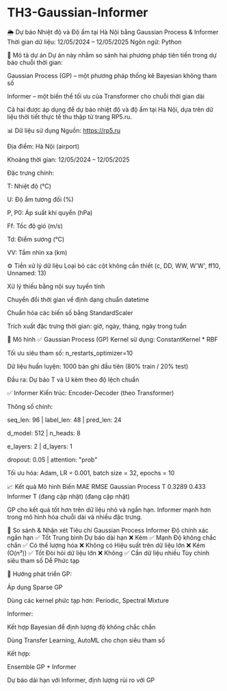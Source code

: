 # TH3-Gaussian-Informer
🌦️ Dự báo Nhiệt độ và Độ ẩm tại Hà Nội bằng Gaussian Process & Informer
Thời gian dữ liệu: 12/05/2024 – 12/05/2025
Ngôn ngữ: Python

📌 Mô tả dự án
Dự án này nhằm so sánh hai phương pháp tiên tiến trong dự báo chuỗi thời gian:

Gaussian Process (GP) – một phương pháp thống kê Bayesian không tham số

Informer – một biến thể tối ưu của Transformer cho chuỗi thời gian dài

Cả hai được áp dụng để dự báo nhiệt độ và độ ẩm tại Hà Nội, dựa trên dữ liệu thời tiết thực tế thu thập từ trang RP5.ru.

📊 Dữ liệu sử dụng
Nguồn: https://rp5.ru

Địa điểm: Hà Nội (airport)

Khoảng thời gian: 12/05/2024 – 12/05/2025

Đặc trưng chính:

T: Nhiệt độ (°C)

U: Độ ẩm tương đối (%)

P, P0: Áp suất khí quyển (hPa)

Ff: Tốc độ gió (m/s)

Td: Điểm sương (°C)

VV: Tầm nhìn xa (km)

⚙️ Tiền xử lý dữ liệu
Loại bỏ các cột không cần thiết (c, DD, WW, W'W', ff10, Unnamed: 13)

Xử lý thiếu bằng nội suy tuyến tính

Chuyển đổi thời gian về định dạng chuẩn datetime

Chuẩn hóa các biến số bằng StandardScaler

Trích xuất đặc trưng thời gian: giờ, ngày, tháng, ngày trong tuần

🧠 Mô hình
✅ Gaussian Process (GP)
Kernel sử dụng: ConstantKernel * RBF

Tối ưu siêu tham số: n_restarts_optimizer=10

Dữ liệu huấn luyện: 1000 bản ghi đầu tiên (80% train / 20% test)

Đầu ra: Dự báo T và U kèm theo độ lệch chuẩn

✅ Informer
Kiến trúc: Encoder-Decoder (theo Transformer)

Thông số chính:

seq_len: 96 | label_len: 48 | pred_len: 24

d_model: 512 | n_heads: 8

e_layers: 2 | d_layers: 1

dropout: 0.05 | attention: "prob"

Tối ưu hóa: Adam, LR = 0.001, batch size = 32, epochs = 10

📈 Kết quả
Mô hình	Biến	MAE	RMSE
Gaussian Process	T	0.3289	0.433
Informer	T	(đang cập nhật)	(đang cập nhật)

GP cho kết quả tốt hơn trên dữ liệu nhỏ và ngắn hạn.
Informer mạnh hơn trong mô hình hóa chuỗi dài và nhiều đặc trưng.

📌 So sánh & Nhận xét
Tiêu chí	Gaussian Process	Informer
Độ chính xác ngắn hạn	✅ Tốt	Trung bình
Dự báo dài hạn	❌ Kém	✅ Mạnh
Độ không chắc chắn	✅ Có thể lượng hóa	❌ Không có
Hiệu suất trên dữ liệu lớn	❌ Kém (O(n³))	✅ Tốt
Đòi hỏi dữ liệu lớn	❌ Không	✅ Cần dữ liệu nhiều
Tùy chỉnh siêu tham số	Dễ	Phức tạp

🚀 Hướng phát triển
GP:

Áp dụng Sparse GP

Dùng các kernel phức tạp hơn: Periodic, Spectral Mixture

Informer:

Kết hợp Bayesian để định lượng độ không chắc chắn

Dùng Transfer Learning, AutoML cho chọn siêu tham số

Kết hợp:

Ensemble GP + Informer

Dự báo dài hạn với Informer, định lượng rủi ro với GP
